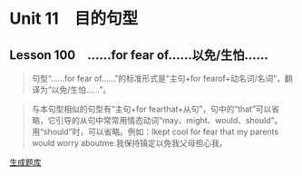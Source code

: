 ﻿ # Unit 11　目的句型
 ## Lesson 100　……for fear of……以免/生怕……
 
> 句型“……for fear of……”的标准形式是“主句+for fearof+动名词/名词”，翻译为“以免/生怕……”。

> 与本句型相似的句型有“主句+for fearthat+从句”，句中的“that”可以省略，它引导的从句中常常用情态动词“may、might、would、should”。用“should”时，可以省略。例如：Ikept cool for fear that my parents would worry aboutme.我保持镇定以免我父母担心我。


 [生成题库](./sentence/f100.json)